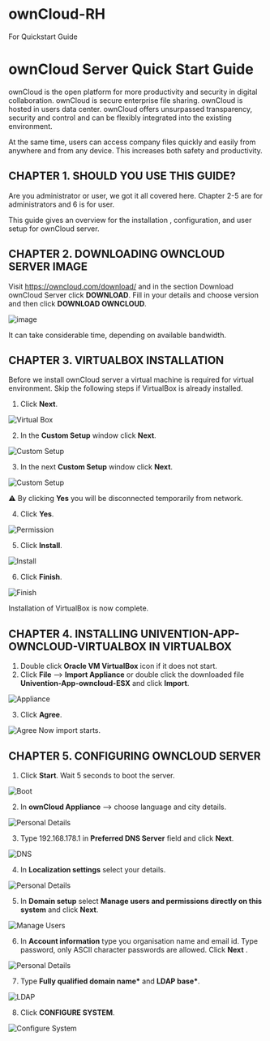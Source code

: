 # ownCloud-RH
For Quickstart Guide

# ownCloud Server Quick Start Guide

ownCloud is the open platform for more productivity and security in digital collaboration. ownCloud is secure enterprise file sharing. ownCloud is hosted in users data center. ownCloud offers unsurpassed transparency, security and control and can be flexibly integrated into the existing environment.

At the same time, users can access company files quickly and easily from anywhere and from any device. This increases both safety and productivity.

## CHAPTER 1. SHOULD YOU USE THIS GUIDE?

Are you administrator or user, we got it all covered here. Chapter 2-5 are for administrators and 6 is for user.

This guide gives an overview for the installation , configuration, and user setup for ownCloud server. 

## CHAPTER 2. DOWNLOADING OWNCLOUD SERVER IMAGE

Visit https://owncloud.com/download/ and in the section Download ownCloud Server click __DOWNLOAD__. Fill in your details and choose version  and then click __DOWNLOAD OWNCLOUD__.

![image](https://github.com/rohit-kanwar/ownCloud-RH/blob/master/C2%20ownCloud%20Server%20Download.png)

It can take considerable time, depending on available bandwidth.

## CHAPTER 3. VIRTUALBOX INSTALLATION

Before we install ownCloud server a virtual machine is required for virtual environment. Skip the following steps if VirtualBox is already installed.

1. Click __Next__.

![Virtual Box](https://github.com/rohit-kanwar/ownCloud-RH/blob/master/Virtual%20Box.png)

2. In the __Custom Setup__ window click __Next__.

![Custom Setup](https://github.com/rohit-kanwar/ownCloud-RH/blob/master/C3-2Custom%20%20Setup%2002.png)

3. In the next __Custom Setup__ window click __Next__.

![Custom Setup](https://github.com/rohit-kanwar/ownCloud-RH/blob/master/C3-3%20Custom%20%20Setup%2003.png)

:warning: By clicking __Yes__ you will be disconnected temporarily from network.

4. Click __Yes__.

![Permission](https://github.com/rohit-kanwar/ownCloud-RH/blob/master/C3%20-04%20Warning%2004.png)

5. Click __Install__.

![Install](https://github.com/rohit-kanwar/ownCloud-RH/blob/master/C3%20-5Install%2005.png)

6. Click __Finish__.

![Finish](https://github.com/rohit-kanwar/ownCloud-RH/blob/master/Installation%20C3-6%20Complete%2006.png)

Installation of VirtualBox is now complete.

## CHAPTER 4. INSTALLING UNIVENTION-APP-OWNCLOUD-VIRTUALBOX IN VIRTUALBOX

1. Double click __Oracle VM VirtualBox__ icon if it does not start.
2. Click __File__ --> __Import Appliance__ or double click the downloaded file __Univention-App-owncloud-ESX__ and click __Import__.

![Appliance](https://github.com/rohit-kanwar/ownCloud-RH/blob/master/C4-2%20Import%20Visual%20Appliance%2008.png)

3. Click __Agree__.

![Agree](https://github.com/rohit-kanwar/ownCloud-RH/blob/master/C4-3.png)
Now import starts.

## CHAPTER 5. CONFIGURING OWNCLOUD SERVER

1. Click __Start__. Wait 5 seconds to boot the server.

![Boot](https://github.com/rohit-kanwar/ownCloud-RH/blob/master/C5-1%20VM%20Start%2010.png)

2. In __ownCloud Appliance__ --> choose language and city details.

![Personal Details](https://github.com/rohit-kanwar/ownCloud-RH/blob/master/C5-2%20Settings%2011.png)

3. Type 192.168.178.1 in __Preferred DNS Server__ field and click __Next__.

![DNS](https://github.com/rohit-kanwar/ownCloud-RH/blob/master/C5-3%20Settings%2012.png)

4. In __Localization settings__ select your details.

![Personal Details](https://github.com/rohit-kanwar/ownCloud-RH/blob/master/C5-4Settings%2013.png)

5. In __Domain setup__ select __Manage users and permissions directly
on this system__ and click __Next__.

![Manage Users](https://github.com/rohit-kanwar/ownCloud-RH/blob/master/C5-5Settings%2015.png)

6. In __Account information__ type you organisation name and email id. Type password, only ASCII character passwords are allowed. Click __Next__ .

![Personal Details](https://github.com/rohit-kanwar/ownCloud-RH/blob/master/C5-6Settings%2016.png)

7. Type __Fully qualified domain name*__ and __LDAP base*__.

![LDAP](https://github.com/rohit-kanwar/ownCloud-RH/blob/master/C5-7%20-%2017.png)

8. Click __CONFIGURE SYSTEM__.

![Configure System](https://github.com/rohit-kanwar/ownCloud-RH/blob/master/c5-8%20Settings%2018.png)

